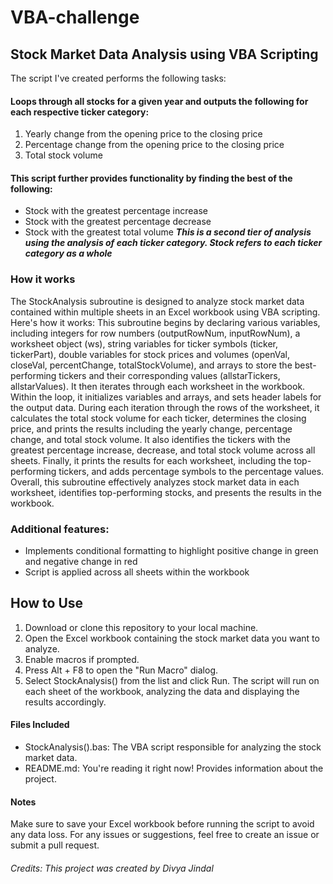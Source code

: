 # VBA-challenge

## Stock Market Data Analysis using VBA Scripting
The script I've created performs the following tasks:
#### Loops through all stocks for a given year and outputs the following for each respective ticker category:
1. Yearly change from the opening price to the closing price
2. Percentage change from the opening price to the closing price
3. Total stock volume
#### This script further provides functionality by finding the best of the following:
+ Stock with the greatest percentage increase
+ Stock with the greatest percentage decrease
+ Stock with the greatest total volume
***This is a second tier of analysis using the analysis of each ticker category. Stock refers to each ticker category as a whole***

### How it works
The StockAnalysis subroutine is designed to analyze stock market data contained within multiple sheets in an Excel workbook using VBA scripting. Here's how it works:
This subroutine begins by declaring various variables, including integers for row numbers (outputRowNum, inputRowNum), a worksheet object (ws), string variables for ticker symbols (ticker, tickerPart), double variables for stock prices and volumes (openVal, closeVal, percentChange, totalStockVolume), and arrays to store the best-performing tickers and their corresponding values (allstarTickers, allstarValues).
It then iterates through each worksheet in the workbook. Within the loop, it initializes variables and arrays, and sets header labels for the output data.
During each iteration through the rows of the worksheet, it calculates the total stock volume for each ticker, determines the closing price, and prints the results including the yearly change, percentage change, and total stock volume. It also identifies the tickers with the greatest percentage increase, decrease, and total stock volume across all sheets.
Finally, it prints the results for each worksheet, including the top-performing tickers, and adds percentage symbols to the percentage values.
Overall, this subroutine effectively analyzes stock market data in each worksheet, identifies top-performing stocks, and presents the results in the workbook.

### Additional features:
- Implements conditional formatting to highlight positive change in green and negative change in red
- Script is applied across all sheets within the workbook

## How to Use
1. Download or clone this repository to your local machine.
2. Open the Excel workbook containing the stock market data you want to analyze.
3. Enable macros if prompted.
4. Press Alt + F8 to open the "Run Macro" dialog.
5. Select StockAnalysis() from the list and click Run.
The script will run on each sheet of the workbook, analyzing the data and displaying the results accordingly.

#### Files Included
* StockAnalysis().bas: The VBA script responsible for analyzing the stock market data.
* README.md: You're reading it right now! Provides information about the project.

#### Notes
Make sure to save your Excel workbook before running the script to avoid any data loss.
For any issues or suggestions, feel free to create an issue or submit a pull request.

###### Credits: This project was created by Divya Jindal
